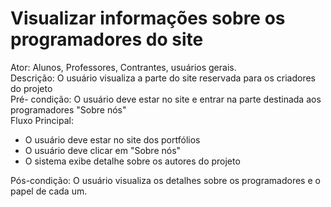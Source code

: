 # Visualizar informações sobre os programadores do site
Ator: Alunos, Professores, Contrantes, usuários gerais.<br>
Descrição: O usuário visualiza a parte do site reservada para os criadores do projeto<br>
Pré- condição: O usuário deve estar no site e entrar na parte destinada aos programadores "Sobre nós"<br>
Fluxo Principal:
* O usuário deve estar no site dos portfólios
* O usuário deve clicar em "Sobre nós"
* O sistema exibe detalhe sobre os autores do projeto

Pós-condição: O usuário visualiza os detalhes sobre os programadores e o papel de cada um.
